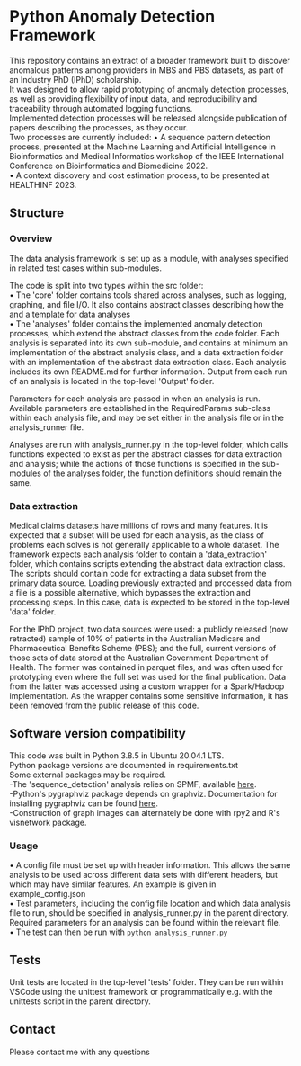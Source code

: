 # Python Anomaly Detection Framework
This repository contains an extract of a broader framework built to discover anomalous patterns among providers in MBS and PBS datasets, as part of an Industry PhD (IPhD) scholarship.<br/>
It was designed to allow rapid prototyping of anomaly detection processes, as well as providing flexibility of input data, and reproducibility and traceability through automated logging functions. <br/>
Implemented detection processes will be released alongside publication of papers describing the processes, as they occur. <br/>
Two processes are currently included:
• A sequence pattern detection process, presented at the Machine Learning and Artificial Intelligence in Bioinformatics and Medical Informatics workshop of the IEEE International Conference on Bioinformatics and Biomedicine 2022. <br/>
• A context discovery and cost estimation process, to be presented at HEALTHINF 2023. <br/>

## Structure
### Overview
The data analysis framework is set up as a module, with analyses specified in related test cases within sub-modules.

The code is split into two types within the src folder:<br/>
• The 'core' folder contains tools shared across analyses, such as logging, graphing, and file I/O. It also contains abstract classes describing how the  and a template for data analyses<br/>
• The 'analyses' folder contains the implemented anomaly detection processes, which extend the abstract classes from the code folder. Each analysis is separated into its own sub-module, and contains at minimum an implementation of the abstract analysis class, and a data extraction folder with an implementation of the abstract data extraction class. Each analysis includes its own README.md for further information. Output from each run of an analysis is located in the top-level 'Output' folder.<br/>

Parameters for each analysis are passed in when an analysis is run. Available parameters are established in the RequiredParams sub-class within each analysis file, and may be set either in the analysis file or in the analysis_runner file.

Analyses are run with analysis_runner.py in the top-level folder, which calls functions expected to exist as per the abstract classes for data extraction and analysis; while the actions of those functions is specified in the sub-modules of the analyses folder, the function definitions should remain the same.

### Data extraction
Medical claims datasets have millions of rows and many features. It is expected that a subset will be used for each analysis, as the class of problems each solves is not generally applicable to a whole dataset.
The framework expects each analysis folder to contain a 'data_extraction' folder, which contains scripts extending the abstract data extraction class. The scripts should contain code for extracting a data subset from the primary data source.
Loading previously extracted and processed data from a file is a possible alternative, which bypasses the extraction and processing steps.
In this case, data is expected to be stored in the top-level 'data' folder. <br/>

For the IPhD project, two data sources were used: a publicly released (now retracted) sample of 10% of patients in the Australian Medicare and Pharmaceutical Benefits Scheme (PBS); and the full, current versions of those sets of data stored at the Australian Government Department of Health.
The former was contained in parquet files, and was often used for prototyping even where the full set was used for the final publication.
Data from the latter was accessed using a custom wrapper for a Spark/Hadoop implementation. As the wrapper contains some sensitive information, it has been removed from the public release of this code.

## Software version compatibility
This code was built in Python 3.8.5 in Ubuntu 20.04.1 LTS.<br/>
Python package versions are documented in requirements.txt<br/>
Some external packages may be required. <br/>
-The 'sequence_detection' analysis relies on SPMF, available <a href=http://www.philippe-fournier-viger.com/spmf/>here</a>.<br/>
-Python's pygraphviz package depends on graphviz. Documentation for installing pygraphviz can be found <a href=https://pygraphviz.github.io/documentation/stable/install.html>here</a>.<br/>
-Construction of graph images can alternately be done with rpy2 and R's visnetwork package.

### Usage
• A config file must be set up with header information. This allows the same analysis to be used across different data sets with different headers, but which may have similar features. An example is given in example_config.json<br/>
• Test parameters, including the config file location and which data analysis file to run, should be specified in analysis_runner.py in the parent directory. Required parameters for an analysis can be found within the relevant file.<br/>
• The test can then be run with `python analysis_runner.py`<br/>

## Tests
Unit tests are located in the top-level 'tests' folder. They can be run within VSCode using the unittest framework or programmatically e.g. with the unittests script in the parent directory.

## Contact
Please contact me with any questions
<a href=https://au.linkedin.com/in/james-kemp-11874a93><img src=https://blog-assets.hootsuite.com/wp-content/uploads/2018/09/In-2C-54px-R.png
    width = 18 height = 15 /></a>
<a href=https://www.researchgate.net/profile/James_Kemp6><img src=https://www.researchgate.net/apple-touch-icon-180x180.png
    width=15 height=15 /></a>